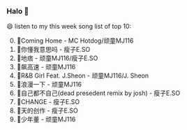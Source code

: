 

### Halo 👋

😄 listen to my this week song list of top 10:

0. 🌈Coming Home - MC Hotdog/顽童MJ116
1. 🌈你懂我意思吗 - 瘦子E.SO
2. 🌈地痞 - 顽童MJ116/瘦子E.SO
3. 🌈飙高速 - 顽童MJ116
4. 🌈R&B Girl Feat. J.Sheon - 顽童MJ116/J. Sheon
5. 🌈浪漫一下 - 顽童MJ116
6. 🌈自己都不自己(dead presedent remix by josh) - 瘦子E.SO
7. 🌈CHANGE - 瘦子E.SO
8. 🌈天的创作 - 瘦子E.SO
9. 🌈少年董  - 顽童MJ116

